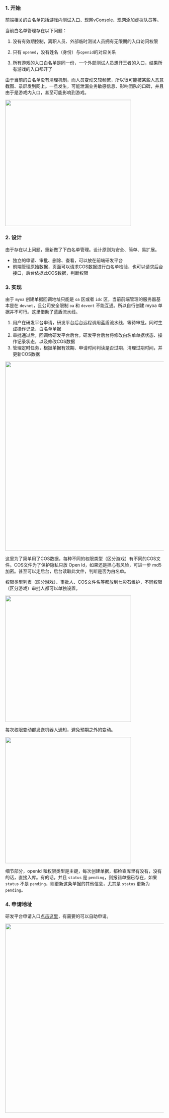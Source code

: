 ### 1. 开始

前端相关的白名单包括游戏内测试入口、现网vConsole、现网添加虚拟队员等。

当前白名单管理存在以下问题：

1. 没有有效期控制，离职人员、外部临时测试人员拥有无限期的入口访问权限

2. 只有 `opened`，没有姓名（身份）与`openid`的对应关系

3. 所有游戏的入口白名单是同一份，一个外部测试人员想开王者的入口，结果所有游戏的入口都开了

由于当前的白名单没有清理机制，而人员变动又较频繁，所以很可能被某些人恶意截图、录屏发到网上。一旦发生，可能泄漏业务敏感信息、影响团队的口碑，并且由于是游戏内入口，甚至可能影响到游戏。

<img src="https://mike-1255355338.cos.ap-guangzhou.myqcloud.com/article/2025/5/own_mike_tAJ5QMD5Z2rr5AeS.png" width="400">

### 2. 设计

由于存在以上问题，重新做了下白名单管理。设计原则为安全、简单、易扩展。

- 独立的申请、审批、删除、查看，可以放在前端研发平台
- 前端管理原始数据，页面可以请求COS数据进行白名单检验，也可以请求后台接口，后台依据此COS数据，判断权限

### 3. 实现

由于 `myoa` 创建单据回调地址只能是 `oa` 区或者 `idc` 区，当前前端管理的服务器基本是在 `devnet`，且公司安全限制 `oa` 和 `devent` 不能互通。所以自行创建 myoa 单据并不可行。这里借助了蓝盾流水线。

1. 用户在研发平台申请，研发平台后台远程调用蓝盾流水线，等待审批。同时生成操作记录、白名单单据
2. 审批通过后，回调给研发平台后台。研发平台后台将修改白名单单据状态、操作记录状态，以及修改COS数据
3. 管理定时任务，根据单据有效期、申请时间判读是否过期，清理过期时间，并更新COS数据

<img src="https://mike-1255355338.cos.ap-guangzhou.myqcloud.com/article/2025/5/own_mike_cWpmWYSWGSjG3r6d.png" width="600">

这里为了简单用了COS数据，每种不同的权限类型（区分游戏）有不同的COS文件。COS文件为了保护隐私只放 Open Id，如果还是担心有风险，可进一步 md5 加密。甚至可以走后台，后台读取此文件，判断是否为白名单。

权限类型列表（区分游戏）、审批人、COS文件名等都放到七彩石维护，不同权限（区分游戏）审批人都可以单独设置。

<img src="https://mike-1255355338.cos.ap-guangzhou.myqcloud.com/article/2025/5/own_mike_EPywRB6rjbNz4rCz.png" width="400">

每次权限变动都发送机器人通知，避免预期之外的变动。

<img src="https://mike-1255355338.cos.ap-guangzhou.myqcloud.com/article/2025/5/own_mike_2F7tJSae8YJHFiiW.png" width="400">

细节部分，openId 和权限类型是主键，每次创建单据，都检查库里有没有，没有的话，直接入库。有的话，并且 `status` 是 `pending`，则报错单据已存在，如果 `status` 不是 `pending`，则更新这条单据的其他信息，尤其是 `status` 更新为 `pending`。

### 4. 申请地址

研发平台申请入口[点击这里](https://mobile.a.com/rd-platform-web/#/management/white/new)，有需要的可以自助申请。

<img src="https://mike-1255355338.cos.ap-guangzhou.myqcloud.com/article/2025/5/own_mike_nE4xNXWkeANziEnE.png" width="600">
